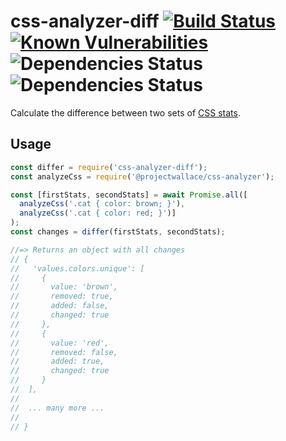 # css-analyzer-diff [![Build Status](https://travis-ci.org/bartveneman/css-analyzer-diff.svg?branch=master)](https://travis-ci.org/bartveneman/css-analyzer-diff) [![Known Vulnerabilities](https://snyk.io/test/github/bartveneman/css-analyzer-diff/badge.svg)](https://snyk.io/test/github/bartveneman/css-analyzer-diff) ![Dependencies Status](https://img.shields.io/david/bartveneman/css-analyzer-diff.svg) ![Dependencies Status](https://img.shields.io/david/dev/bartveneman/css-analyzer-diff.svg)

Calculate the difference between two sets of [CSS stats](https://github.com/projectwallace/css-analyzer).

## Usage

```js
const differ = require('css-analyzer-diff');
const analyzeCss = require('@projectwallace/css-analyzer');

const [firstStats, secondStats] = await Promise.all([
  analyzeCss('.cat { color: brown; }'),
  analyzeCss('.cat { color: red; }')]
);
const changes = differ(firstStats, secondStats);

//=> Returns an object with all changes
// {
//   'values.colors.unique': [
//     {
//       value: 'brown',
//       removed: true,
//       added: false,
//       changed: true
//     },
//     {
//       value: 'red',
//       removed: false,
//       added: true,
//       changed: true
//     }
//  ],
//
//  ... many more ...
//
// }
```
